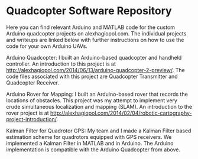 Quadcopter Software Repository
======

Here you can find relevant Arduino and MATLAB code for the custom Arduino quadcopter projects on alexhagiopol.com. The individual projects and writeups are linked below with further instructions on how to use the code for your own Arduino UAVs.

Arduino Quadcopter: I built an Arduino-based quadcopter and handheld controller. An introduction to this project is at http://alexhagiopol.com/2014/06/13/arduino-quadcopter-2-preview/. The code files associated with this project are Quadcopter Transmitter and Quadcopter Receiver.

Arduino Rover for Mapping: I built an Arduino-based rover that records the locations of obstacles. This project was my attempt to implement very crude simultaneous localization and mapping (SLAM). An introduction to the rover project is at http://alexhagiopol.com/2014/02/04/robotic-cartography-project-introduction/.

Kalman Filter for Quadrotor GPS: My team and I made a Kalman Filter based estimation scheme for quadrotors equipped with GPS receivers. We implemented a Kalman Filter in MATLAB and in Arduino. The Arduino implementation is compatible with the Arduino Quadcopter from above.


